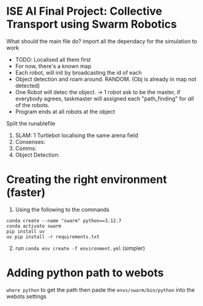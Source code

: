 # ISE AI Final Project: Collective Transport using Swarm Robotics


What should the main file do?
import all the dependacy for the simulation to work
- TODO: Localised all them first 
- For now, there's a known map
- Each robot, will init by broadcasting the id of each
- Object detection and roam around. RANDOM. (Obj is already in map not detected)
- One Robot will detec the object. -> 1 robot ask to be the master, if everybody agrees, taskmaster will assigned each "path_finding" for *all* of the robots.
- Program ends at all robots at the object


Spilt the runablefile
1. SLAM: 1 Turtlebot localising the same arena field
1. Consenses: 
1. Comms:
1. Object Detection:


# Creating the right environment (faster)
1. Using the following to the commands
```
conda create --name "swarm" python==3.12.7
conda activate swarm
pip install uv 
uv pip install -r requirements.txt
```
2. run `conda env create -f environment.yml` (simpler)

# Adding python path to webots
```where python``` to get the path then paste the `envs/swarm/bin/python` into the webots settings